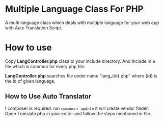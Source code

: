 # Multiple Language Class For PHP
A multi language class which deals with multiple language for your web app with Auto Translation Script.

<h1> How to use </h1>

Copy <b>LangController.php</b> class to your include directory. And Include in a file which is common for every php file.

<b>LangController.php</b> searches file under name "lang_{id}.php" where {id} is the id of given language. 

<h2> How to Use Auto Translator </h2>

 ! composer is required.
 run 
 <code>composer update</code>
 it will create vendor folder. Open Translate.php in your editor and follow the steps mentioned in file. 

